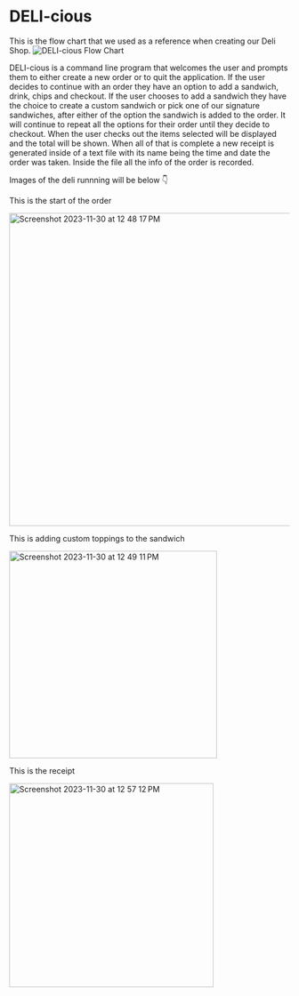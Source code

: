 # DELI-cious
This is the flow chart that we used as a reference when creating our Deli Shop.
![DELI-cious Flow Chart](https://github.com/AlexNikitin0/DELI-cious/assets/113218888/2a893239-e1b4-4be0-8c23-9ee595271e70)

DELI-cious is a command line program that welcomes the user and prompts them to either create a new order or to quit the application.
If the user decides to continue with an order they have an option to add a sandwich, drink, chips and checkout. If the user chooses to add a sandwich they have the choice to create a custom sandwich or pick one of our signature sandwiches, after either of the option the sandwich is added to the order. It will continue to repeat all the options for their order until they decide to checkout. When the user checks out the items selected will be displayed and the total will be shown. When all of that is complete a new receipt is generated inside of a text file with its name being the time and date the order was taken. Inside the file all the info of the order is recorded.

Images of the deli runnning will be below 👇





This is the start of the order






<img width="563" alt="Screenshot 2023-11-30 at 12 48 17 PM" src="https://github.com/AlexNikitin0/DELI-cious/assets/113218888/680af101-1287-4645-9c02-209c7c7da82c">

This is adding custom toppings to the sandwich 











<img width="373" alt="Screenshot 2023-11-30 at 12 49 11 PM" src="https://github.com/AlexNikitin0/DELI-cious/assets/113218888/4e3d10b8-91a3-4da0-b596-c9af3d2517ad">

This is the receipt











<img width="367" alt="Screenshot 2023-11-30 at 12 57 12 PM" src="https://github.com/AlexNikitin0/DELI-cious/assets/113218888/956955b2-d595-4e17-8693-44f0cbc5b7d4">
